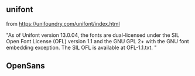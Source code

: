 

## unifont 

from https://unifoundry.com/unifont/index.html

"As of Unifont version 13.0.04, the fonts are dual-licensed under the SIL Open Font License (OFL) version 1.1 and the GNU GPL 2+ with the GNU font embedding exception. The SIL OFL is available at OFL-1.1.txt. "


## OpenSans

